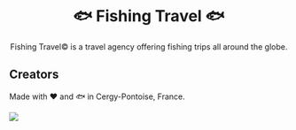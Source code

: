 <h1 align='center'>
  🐟 Fishing Travel 🐟
</h1>

<p align='center'>
    Fishing Travel&copy; is a travel agency offering fishing trips all around the globe. 
</p>

## Creators

Made with ❤️ and 🐟 in Cergy-Pontoise, France.

<a href="https://github.com/raphael950/AgenceVoyage/graphs/contributors">
  <img src="https://contrib.rocks/image?repo=raphael950/AgenceVoyage" />
</a>
